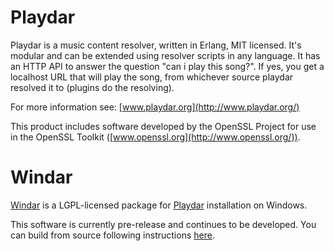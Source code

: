 Playdar
=======
Playdar is a music content resolver, written in Erlang, MIT licensed.
It's modular and can be extended using resolver scripts in any language.
It has an HTTP API to answer the question "can i play this song?".
If yes, you get a localhost URL that will play the song, from whichever
source playdar resolved it to (plugins do the resolving).

For more information see: [www.playdar.org](http://www.playdar.org/)

This product includes software developed by the OpenSSL Project for use in
the OpenSSL Toolkit ([www.openssl.org](http://www.openssl.org/)).

Windar
======
[Windar](http://windar.org/) is a LGPL-licensed package for 
[Playdar](http://www.playdar.org/) installation on Windows.

This software is currently pre-release and continues to be developed.
You can build from source following instructions
[here](http://wiki.github.com/playnode/windar/build-and-develop).